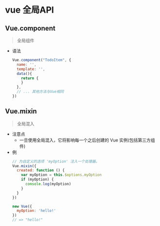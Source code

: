 # vue 全局API

## Vue.component
  > 全局组件

  - 语法
    ```js
    Vue.component("TodoItem", {
      name: '',
      template: '',
      data(){
        return {
        }
      },
      // ... 其他方法与Vue相同
    })
    ```

## Vue.mixin
  > 全局混入
  
  - 注意点
    - 一旦使用全局混入，它将影响每一个之后创建的 Vue 实例(包括第三方组件)
  - 例
    ```js
    // 为自定义的选项 'myOption' 注入一个处理器。
    Vue.mixin({
      created: function () {
        var myOption = this.$options.myOption
        if (myOption) {
          console.log(myOption)
        }
      }
    })

    new Vue({
      myOption: 'hello!'
    })
    // => "hello!"
    ```

##